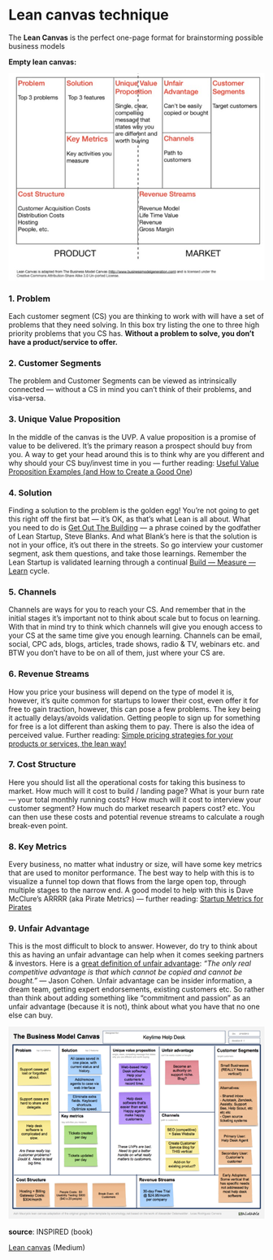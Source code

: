 # Lean canvas technique

The **Lean Canvas** is the perfect one-page format for brainstorming possible business models

**Empty lean canvas:**

![](<../../.gitbook/assets/image (9).png>)



### 1. Problem <a href="#19bf" id="19bf"></a>

Each customer segment (CS) you are thinking to work with will have a set of problems that they need solving. In this box try listing the one to three high priority problems that you CS has. **Without a problem to solve, you don’t have a product/service to offer.**

### 2. Customer Segments <a href="#274d" id="274d"></a>

The problem and Customer Segments can be viewed as intrinsically connected — without a CS in mind you can’t think of their problems, and visa-versa.

### 3. Unique Value Proposition <a href="#b4ea" id="b4ea"></a>

In the middle of the canvas is the UVP. A value proposition is a promise of value to be delivered. It’s the primary reason a prospect should buy from you. A way to get your head around this is to think why are you different and why should your CS buy/invest time in you — further reading: [Useful Value Proposition Examples (and How to Create a Good One](http://conversionxl.com/value-proposition-examples-how-to-create/))

### 4. Solution <a href="#b275" id="b275"></a>

Finding a solution to the problem is the golden egg! You’re not going to get this right off the first bat — it’s OK, as that’s what Lean is all about. What you need to do is [Get Out The Building](http://steveblank.com/2014/03/18/get-the-heck-out-of-the-building-in-founders-school-part-2/) — a phrase coined by the godfather of Lean Startup, Steve Blanks. And what Blank’s here is that the solution is not in your office, it’s out there in the streets. So go interview your customer segment, ask them questions, and take those learnings. Remember the Lean Startup is validated learning through a continual [Build — Measure — Learn](http://theleanstartup.com/principles) cycle.

### 5. Channels <a href="#de40" id="de40"></a>

Channels are ways for you to reach your CS. And remember that in the initial stages it’s important not to think about scale but to focus on learning. With that in mind try to think which channels will give you enough access to your CS at the same time give you enough learning. Channels can be email, social, CPC ads, blogs, articles, trade shows, radio & TV, webinars etc. and BTW you don’t have to be on all of them, just where your CS are.

### 6. Revenue Streams <a href="#873f" id="873f"></a>

How you price your business will depend on the type of model it is, however, it’s quite common for startups to lower their cost, even offer it for free to gain traction, however, this can pose a few problems. The key being it actually delays/avoids validation. Getting people to sign up for something for free is a lot different than asking them to pay. There is also the idea of perceived value. Further reading: [Simple pricing strategies for your products or services, the lean way!](http://www.ekonomiaconsultants.com/616/)

### 7. Cost Structure <a href="#f929" id="f929"></a>

Here you should list all the operational costs for taking this business to market. How much will it cost to build / landing page? What is your burn rate — your total monthly running costs? How much will it cost to interview your customer segment? How much do market research papers cost? etc. You can then use these costs and potential revenue streams to calculate a rough break-even point.

### 8. Key Metrics <a href="#fe80" id="fe80"></a>

Every business, no matter what industry or size, will have some key metrics that are used to monitor performance. The best way to help with this is to visualize a funnel top down that flows from the large open top, through multiple stages to the narrow end. A good model to help with this is Dave McClure’s ARRRR (aka Pirate Metrics) — further reading: [Startup Metrics for Pirates](http://www.slideshare.net/dmc500hats/startup-metrics-for-pirates-long-version)

### 9. Unfair Advantage <a href="#72f6" id="72f6"></a>

This is the most difficult to block to answer. However, do try to think about this as having an unfair advantage can help when it comes seeking partners & investors. Here is a [great definition of unfair advantage](http://blog.asmartbear.com/unfair-advantages.html): _“The only real competitive advantage is that which cannot be copied and cannot be bought.”_ — Jason Cohen. Unfair advantage can be insider information, a dream team, getting expert endorsements, existing customers etc. So rather than think about adding something like “commitment and passion” as an unfair advantage (because it is not), think about what you have that no one else can buy.

![](<../../.gitbook/assets/image (12).png>)

**source**: INSPIRED (book)

[Lean canvas](https://medium.com/@steve\_mullen/an-introduction-to-lean-canvas-5c17c469d3e0) (Medium)
